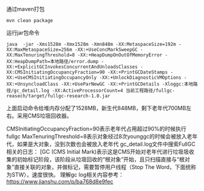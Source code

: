 通过maven打包
```
mvn clean package
```
运行jar包命令
```
java  -jar -Xms1528m -Xmx1528m -Xmn848m -XX:MetaspaceSize=192m -XX:MaxMetaspaceSize=256m -XX:+UseConcMarkSweepGC -XX:MaxTenuringThreshold=8 -XX:+HeapDumpOnOutOfMemoryError -XX:HeapDumpPath=本地路径/error.dump -XX:+ExplicitGCInvokesConcurrentAndUnloadsClasses -XX:CMSInitiatingOccupancyFraction=90 -XX:+PrintGCDateStamps -XX:+UseCMSInitiatingOccupancyOnly -XX:+UnlockDiagnosticVMOptions -XX:+UnsyncloadClass -XX:+UseParNewGC -XX:+PrintGCDetails -Xloggc:本地路径/gc_detail.log -XX:ActiveProcessorCount=4 当前工程路径/fullgc-reasech/target/fullgc-research-1.0.jar
```

上面启动命令给堆内存分配了1528MB，新生代848MB，剩下老年代700MB左右。采用CMS垃圾回收器。

CMSInitiatingOccupancyFraction=90表示老年代占用超过90%的时候执行fullgc
MaxTenuringThreshold=8表示对象经过8次younggc的时候会被放入老年代，如果是大对象，没到次数也会被放入老年代
gc_detail.log文件中搜索FullGC相关的日志：
[GC (CMS Initial Mark)表示这是CMS开始对老年代进行垃圾圾收集的初始标记阶段，该阶段从垃圾回收的“根对象”开始，且只扫描直接与“根对象”直接关联的对象，并做标记，需要暂停用户线程（Stop The Word，下面统称为STW），速度很快。
理解gc log相关内容参考：https://www.jianshu.com/p/ba768d8e9fec

